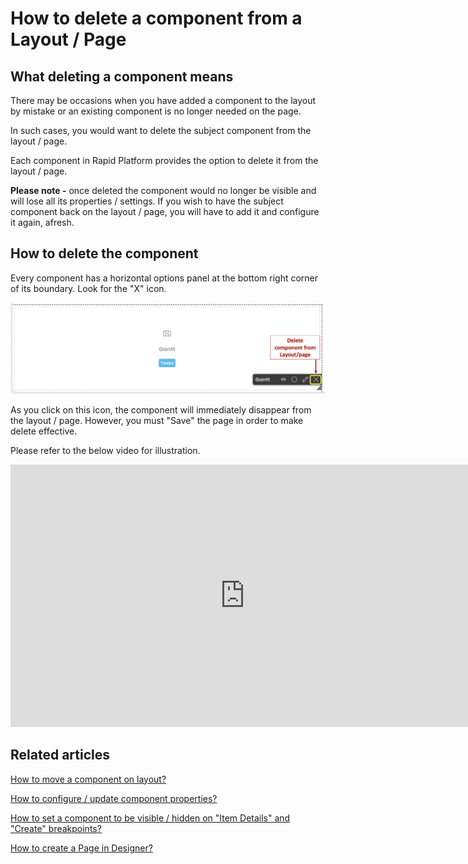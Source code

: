# How to delete a component from a Layout / Page

## What deleting a component means

There may be occasions when you have added a component to the layout by mistake or an existing component is no longer needed on the page.

In such cases, you would want to delete the subject component from the layout / page.

Each component in Rapid Platform provides the option to delete it from the layout / page.

**Please note -** once deleted the component would no longer be visible and will lose all its properties / settings. If you wish to have the subject component back on the layout / page, you will have to add it and configure it again, afresh.

## How to delete the component

Every component has a horizontal options panel at the bottom right corner of its boundary. Look for the "X" icon.

![Delete component button location](<Delete component button location.png>)

As you click on this icon, the component will immediately disappear from the layout / page. However, you must "Save" the page in order to make delete effective.

Please refer to the below video for illustration.

<iframe allowfullscreen="allowfullscreen" frameborder="0" height="420" src="https://www.youtube.com/embed/SOEagz-HVnw?si=v_Jx18ekWwInt2Sh" title="YouTube video player" width="750"></iframe>

## Related articles

[How to move a component on layout?](/docs/Rapid/4-Keyper%20Manual/2-Designer/2-Pages/5-how-to-guides/how-to-arrange-a-component-on-a-grid/how-to-arrange-a-component-on-a-grid.md "How to move a component on layout?")

[How to configure / update component properties?](/docs/Rapid/4-Keyper%20Manual/2-Designer/2-Pages/5-how-to-guides/how-to-configure-a-component/how-to-configure-a-component.md "How to configure / update component properties?")

[How to set a component to be visible / hidden on "Item Details" and "Create" breakpoints?](/docs/Rapid/4-Keyper%20Manual/2-Designer/2-Pages/5-how-to-guides/how-to-hide-components-on-breakpoints/how-to-hide-components-on-breakpoints.md "How to set a component to be visible / hidden on 'Item Details' and 'Create' breakpoints?")

[How to create a Page in Designer?](/docs/Rapid/4-Keyper%20Manual/2-Designer/2-Pages/5-how-to-guides/how-to-create-pages/how-to-create-pages.md "How to create a Page in Designer?")
